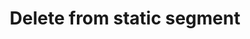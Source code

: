 ---
title: Delete from static segment
excerpt: >-
  The method deletes contacts from a static segment by contact ids or external
  customer ids. If don't specify any ids, all contacts will be deleted from the
  segment.
api:
  file: yespoio.json
  operationId: detachContactsFromGroup
deprecated: false
hidden: false
metadata:
  title: ''
  description: ''
  robots: index
next:
  description: ''
---